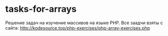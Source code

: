 # tasks-for-arrays
 Решение задач на изучение массивов на языке PHP. Все заадчи взяты с сайта: http://kodesource.top/php-exercises/php-array-exercises.php
 